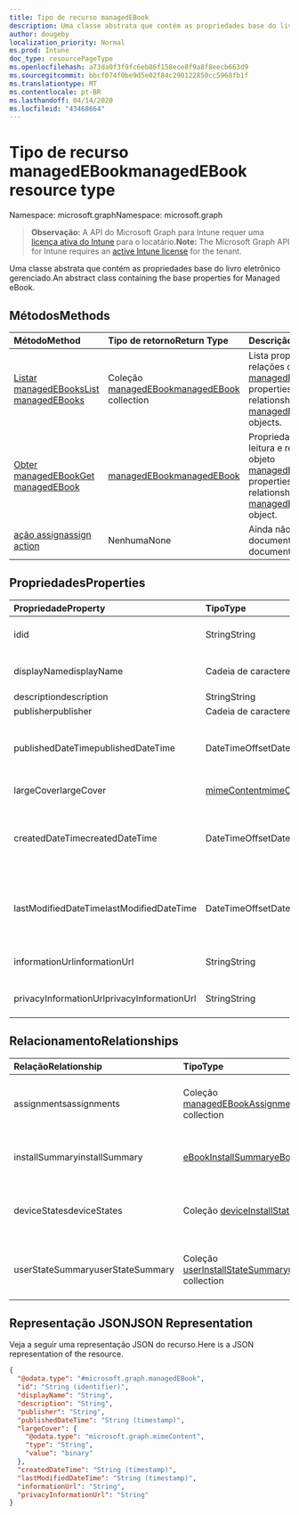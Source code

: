 ```yaml
---
title: Tipo de recurso managedEBook
description: Uma classe abstrata que contém as propriedades base do livro eletrônico gerenciado.
author: dougeby
localization_priority: Normal
ms.prod: Intune
doc_type: resourcePageType
ms.openlocfilehash: a73da0f3f9fc6eb86f158ece8f9a8f8eecb663d9
ms.sourcegitcommit: bbcf074f0be9d5e02f84c290122850cc5968fb1f
ms.translationtype: MT
ms.contentlocale: pt-BR
ms.lasthandoff: 04/14/2020
ms.locfileid: "43468664"
---
```

# <a name="managedebook-resource-type"></a><span data-ttu-id="8a7ad-103">Tipo de recurso managedEBook</span><span class="sxs-lookup"><span data-stu-id="8a7ad-103">managedEBook resource type</span></span>

<span data-ttu-id="8a7ad-104">Namespace: microsoft.graph</span><span class="sxs-lookup"><span data-stu-id="8a7ad-104">Namespace: microsoft.graph</span></span>

> <span data-ttu-id="8a7ad-105">**Observação:** A API do Microsoft Graph para Intune requer uma [licença ativa do Intune](https://go.microsoft.com/fwlink/?linkid=839381) para o locatário.</span><span class="sxs-lookup"><span data-stu-id="8a7ad-105">**Note:** The Microsoft Graph API for Intune requires an [active Intune license](https://go.microsoft.com/fwlink/?linkid=839381) for the tenant.</span></span>

<span data-ttu-id="8a7ad-106">Uma classe abstrata que contém as propriedades base do livro eletrônico gerenciado.</span><span class="sxs-lookup"><span data-stu-id="8a7ad-106">An abstract class containing the base properties for Managed eBook.</span></span>

## <a name="methods"></a><span data-ttu-id="8a7ad-107">Métodos</span><span class="sxs-lookup"><span data-stu-id="8a7ad-107">Methods</span></span>
|<span data-ttu-id="8a7ad-108">Método</span><span class="sxs-lookup"><span data-stu-id="8a7ad-108">Method</span></span>|<span data-ttu-id="8a7ad-109">Tipo de retorno</span><span class="sxs-lookup"><span data-stu-id="8a7ad-109">Return Type</span></span>|<span data-ttu-id="8a7ad-110">Descrição</span><span class="sxs-lookup"><span data-stu-id="8a7ad-110">Description</span></span>|
|:---|:---|:---|
|[<span data-ttu-id="8a7ad-111">Listar managedEBooks</span><span class="sxs-lookup"><span data-stu-id="8a7ad-111">List managedEBooks</span></span>](../api/intune-books-managedebook-list.md)|<span data-ttu-id="8a7ad-112">Coleção [managedEBook](../resources/intune-books-managedebook.md)</span><span class="sxs-lookup"><span data-stu-id="8a7ad-112">[managedEBook](../resources/intune-books-managedebook.md) collection</span></span>|<span data-ttu-id="8a7ad-113">Lista propriedades e relações dos objetos [managedEBook](../resources/intune-books-managedebook.md).</span><span class="sxs-lookup"><span data-stu-id="8a7ad-113">List properties and relationships of the [managedEBook](../resources/intune-books-managedebook.md) objects.</span></span>|
|[<span data-ttu-id="8a7ad-114">Obter managedEBook</span><span class="sxs-lookup"><span data-stu-id="8a7ad-114">Get managedEBook</span></span>](../api/intune-books-managedebook-get.md)|[<span data-ttu-id="8a7ad-115">managedEBook</span><span class="sxs-lookup"><span data-stu-id="8a7ad-115">managedEBook</span></span>](../resources/intune-books-managedebook.md)|<span data-ttu-id="8a7ad-116">Propriedades de leitura e relações do objeto [managedEBook](../resources/intune-books-managedebook.md).</span><span class="sxs-lookup"><span data-stu-id="8a7ad-116">Read properties and relationships of the [managedEBook](../resources/intune-books-managedebook.md) object.</span></span>|
|[<span data-ttu-id="8a7ad-117">ação assign</span><span class="sxs-lookup"><span data-stu-id="8a7ad-117">assign action</span></span>](../api/intune-books-managedebook-assign.md)|<span data-ttu-id="8a7ad-118">Nenhuma</span><span class="sxs-lookup"><span data-stu-id="8a7ad-118">None</span></span>|<span data-ttu-id="8a7ad-119">Ainda não documentado</span><span class="sxs-lookup"><span data-stu-id="8a7ad-119">Not yet documented</span></span>|

## <a name="properties"></a><span data-ttu-id="8a7ad-120">Propriedades</span><span class="sxs-lookup"><span data-stu-id="8a7ad-120">Properties</span></span>
|<span data-ttu-id="8a7ad-121">Propriedade</span><span class="sxs-lookup"><span data-stu-id="8a7ad-121">Property</span></span>|<span data-ttu-id="8a7ad-122">Tipo</span><span class="sxs-lookup"><span data-stu-id="8a7ad-122">Type</span></span>|<span data-ttu-id="8a7ad-123">Descrição</span><span class="sxs-lookup"><span data-stu-id="8a7ad-123">Description</span></span>|
|:---|:---|:---|
|<span data-ttu-id="8a7ad-124">id</span><span class="sxs-lookup"><span data-stu-id="8a7ad-124">id</span></span>|<span data-ttu-id="8a7ad-125">String</span><span class="sxs-lookup"><span data-stu-id="8a7ad-125">String</span></span>|<span data-ttu-id="8a7ad-126">Chave da entidade.</span><span class="sxs-lookup"><span data-stu-id="8a7ad-126">Key of the entity.</span></span>|
|<span data-ttu-id="8a7ad-127">displayName</span><span class="sxs-lookup"><span data-stu-id="8a7ad-127">displayName</span></span>|<span data-ttu-id="8a7ad-128">Cadeia de caracteres</span><span class="sxs-lookup"><span data-stu-id="8a7ad-128">String</span></span>|<span data-ttu-id="8a7ad-129">Nome do livro eletrônico.</span><span class="sxs-lookup"><span data-stu-id="8a7ad-129">Name of the eBook.</span></span>|
|<span data-ttu-id="8a7ad-130">description</span><span class="sxs-lookup"><span data-stu-id="8a7ad-130">description</span></span>|<span data-ttu-id="8a7ad-131">String</span><span class="sxs-lookup"><span data-stu-id="8a7ad-131">String</span></span>|<span data-ttu-id="8a7ad-132">Descrição.</span><span class="sxs-lookup"><span data-stu-id="8a7ad-132">Description.</span></span>|
|<span data-ttu-id="8a7ad-133">publisher</span><span class="sxs-lookup"><span data-stu-id="8a7ad-133">publisher</span></span>|<span data-ttu-id="8a7ad-134">Cadeia de caracteres</span><span class="sxs-lookup"><span data-stu-id="8a7ad-134">String</span></span>|<span data-ttu-id="8a7ad-135">Publicador.</span><span class="sxs-lookup"><span data-stu-id="8a7ad-135">Publisher.</span></span>|
|<span data-ttu-id="8a7ad-136">publishedDateTime</span><span class="sxs-lookup"><span data-stu-id="8a7ad-136">publishedDateTime</span></span>|<span data-ttu-id="8a7ad-137">DateTimeOffset</span><span class="sxs-lookup"><span data-stu-id="8a7ad-137">DateTimeOffset</span></span>|<span data-ttu-id="8a7ad-138">A data e hora em que o livro eletrônico foi publicado.</span><span class="sxs-lookup"><span data-stu-id="8a7ad-138">The date and time when the eBook was published.</span></span>|
|<span data-ttu-id="8a7ad-139">largeCover</span><span class="sxs-lookup"><span data-stu-id="8a7ad-139">largeCover</span></span>|[<span data-ttu-id="8a7ad-140">mimeContent</span><span class="sxs-lookup"><span data-stu-id="8a7ad-140">mimeContent</span></span>](../resources/intune-shared-mimecontent.md)|<span data-ttu-id="8a7ad-141">Capa do livro.</span><span class="sxs-lookup"><span data-stu-id="8a7ad-141">Book cover.</span></span>|
|<span data-ttu-id="8a7ad-142">createdDateTime</span><span class="sxs-lookup"><span data-stu-id="8a7ad-142">createdDateTime</span></span>|<span data-ttu-id="8a7ad-143">DateTimeOffset</span><span class="sxs-lookup"><span data-stu-id="8a7ad-143">DateTimeOffset</span></span>|<span data-ttu-id="8a7ad-144">A data e hora em que o livro eletrônico foi modificado pela última vez.</span><span class="sxs-lookup"><span data-stu-id="8a7ad-144">The date and time when the eBook file was created.</span></span>|
|<span data-ttu-id="8a7ad-145">lastModifiedDateTime</span><span class="sxs-lookup"><span data-stu-id="8a7ad-145">lastModifiedDateTime</span></span>|<span data-ttu-id="8a7ad-146">DateTimeOffset</span><span class="sxs-lookup"><span data-stu-id="8a7ad-146">DateTimeOffset</span></span>|<span data-ttu-id="8a7ad-147">A data e hora da última modificação do livro eletrônico.</span><span class="sxs-lookup"><span data-stu-id="8a7ad-147">The date and time when the eBook was last modified.</span></span>|
|<span data-ttu-id="8a7ad-148">informationUrl</span><span class="sxs-lookup"><span data-stu-id="8a7ad-148">informationUrl</span></span>|<span data-ttu-id="8a7ad-149">String</span><span class="sxs-lookup"><span data-stu-id="8a7ad-149">String</span></span>|<span data-ttu-id="8a7ad-150">A URL de informações adicionais.</span><span class="sxs-lookup"><span data-stu-id="8a7ad-150">The more information Url.</span></span>|
|<span data-ttu-id="8a7ad-151">privacyInformationUrl</span><span class="sxs-lookup"><span data-stu-id="8a7ad-151">privacyInformationUrl</span></span>|<span data-ttu-id="8a7ad-152">String</span><span class="sxs-lookup"><span data-stu-id="8a7ad-152">String</span></span>|<span data-ttu-id="8a7ad-153">A URL da declaração de privacidade.</span><span class="sxs-lookup"><span data-stu-id="8a7ad-153">The privacy statement Url.</span></span>|

## <a name="relationships"></a><span data-ttu-id="8a7ad-154">Relacionamento</span><span class="sxs-lookup"><span data-stu-id="8a7ad-154">Relationships</span></span>
|<span data-ttu-id="8a7ad-155">Relação</span><span class="sxs-lookup"><span data-stu-id="8a7ad-155">Relationship</span></span>|<span data-ttu-id="8a7ad-156">Tipo</span><span class="sxs-lookup"><span data-stu-id="8a7ad-156">Type</span></span>|<span data-ttu-id="8a7ad-157">Descrição</span><span class="sxs-lookup"><span data-stu-id="8a7ad-157">Description</span></span>|
|:---|:---|:---|
|<span data-ttu-id="8a7ad-158">assignments</span><span class="sxs-lookup"><span data-stu-id="8a7ad-158">assignments</span></span>|<span data-ttu-id="8a7ad-159">Coleção [managedEBookAssignment](../resources/intune-books-managedebookassignment.md)</span><span class="sxs-lookup"><span data-stu-id="8a7ad-159">[managedEBookAssignment](../resources/intune-books-managedebookassignment.md) collection</span></span>|<span data-ttu-id="8a7ad-160">A lista de atribuições para este livro eletrônico.</span><span class="sxs-lookup"><span data-stu-id="8a7ad-160">The list of assignments for this eBook.</span></span>|
|<span data-ttu-id="8a7ad-161">installSummary</span><span class="sxs-lookup"><span data-stu-id="8a7ad-161">installSummary</span></span>|[<span data-ttu-id="8a7ad-162">eBookInstallSummary</span><span class="sxs-lookup"><span data-stu-id="8a7ad-162">eBookInstallSummary</span></span>](../resources/intune-books-ebookinstallsummary.md)|<span data-ttu-id="8a7ad-163">Resumo de instalação do aplicativo móvel.</span><span class="sxs-lookup"><span data-stu-id="8a7ad-163">Mobile App Install Summary.</span></span>|
|<span data-ttu-id="8a7ad-164">deviceStates</span><span class="sxs-lookup"><span data-stu-id="8a7ad-164">deviceStates</span></span>|<span data-ttu-id="8a7ad-165">Coleção [deviceInstallState](../resources/intune-books-deviceinstallstate.md)</span><span class="sxs-lookup"><span data-stu-id="8a7ad-165">[deviceInstallState](../resources/intune-books-deviceinstallstate.md) collection</span></span>|<span data-ttu-id="8a7ad-166">A lista de estados de instalação para este livro eletrônico.</span><span class="sxs-lookup"><span data-stu-id="8a7ad-166">The list of installation states for this eBook.</span></span>|
|<span data-ttu-id="8a7ad-167">userStateSummary</span><span class="sxs-lookup"><span data-stu-id="8a7ad-167">userStateSummary</span></span>|<span data-ttu-id="8a7ad-168">Coleção [userInstallStateSummary](../resources/intune-books-userinstallstatesummary.md)</span><span class="sxs-lookup"><span data-stu-id="8a7ad-168">[userInstallStateSummary](../resources/intune-books-userinstallstatesummary.md) collection</span></span>|<span data-ttu-id="8a7ad-169">A lista de estados de instalação para este livro eletrônico.</span><span class="sxs-lookup"><span data-stu-id="8a7ad-169">The list of installation states for this eBook.</span></span>|

## <a name="json-representation"></a><span data-ttu-id="8a7ad-170">Representação JSON</span><span class="sxs-lookup"><span data-stu-id="8a7ad-170">JSON Representation</span></span>
<span data-ttu-id="8a7ad-171">Veja a seguir uma representação JSON do recurso.</span><span class="sxs-lookup"><span data-stu-id="8a7ad-171">Here is a JSON representation of the resource.</span></span>
<!-- {
  "blockType": "resource",
  "keyProperty": "id",
  "@odata.type": "microsoft.graph.managedEBook"
}
-->
``` json
{
  "@odata.type": "#microsoft.graph.managedEBook",
  "id": "String (identifier)",
  "displayName": "String",
  "description": "String",
  "publisher": "String",
  "publishedDateTime": "String (timestamp)",
  "largeCover": {
    "@odata.type": "microsoft.graph.mimeContent",
    "type": "String",
    "value": "binary"
  },
  "createdDateTime": "String (timestamp)",
  "lastModifiedDateTime": "String (timestamp)",
  "informationUrl": "String",
  "privacyInformationUrl": "String"
}
```







